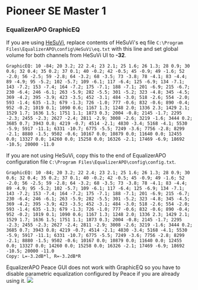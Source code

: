 # Pioneer SE Master 1
### EqualizerAPO GraphicEQ
If you are using [HeSuVi](https://sourceforge.net/projects/hesuvi/), replace contents of HeSuVi's eq file `C:\Program Files\EqualizerAPO\config\HeSuVi\eq.txt` with this line and set global volume for both channels from HeSuVi UI to **-32**.
```
GraphicEQ: 10 -84; 20 3.2; 22 2.4; 23 2.1; 25 1.6; 26 1.3; 28 0.9; 30 0.6; 32 0.4; 35 0.2; 37 0.1; 40 -0.2; 42 -0.5; 45 -0.9; 49 -1.6; 52 -2.0; 56 -2.5; 59 -2.8; 64 -3.2; 68 -3.5; 73 -3.8; 78 -4.1; 83 -4.4; 89 -4.9; 95 -5.2; 102 -5.7; 109 -6.1; 117 -6.4; 125 -6.9; 134 -7.1; 143 -7.2; 153 -7.4; 164 -7.2; 175 -7.1; 188 -7.1; 201 -6.9; 215 -6.7; 230 -6.4; 246 -6.1; 263 -5.9; 282 -5.5; 301 -5.2; 323 -4.8; 345 -4.5; 369 -4.2; 395 -3.9; 423 -3.5; 452 -3.1; 484 -3.0; 518 -2.6; 554 -2.0; 593 -1.4; 635 -1.3; 679 -1.3; 726 -1.0; 777 -0.6; 832 -0.6; 890 -0.4; 952 -0.2; 1019 0.1; 1090 0.6; 1167 1.3; 1248 2.0; 1336 2.3; 1429 2.1; 1529 1.7; 1636 1.5; 1751 1.1; 1873 0.3; 2004 -0.8; 2145 -1.7; 2295 -2.3; 2455 -2.3; 2627 -2.4; 2811 -2.9; 3008 -2.6; 3219 -1.6; 3444 0.2; 3685 0.7; 3943 0.8; 4219 -0.7; 4514 -2.1; 4830 -3.4; 5168 -4.1; 5530 -5.9; 5917 -11.1; 6331 -10.7; 6775 -5.5; 7249 -3.6; 7756 -2.8; 8299 -2.1; 8880 -1.5; 9502 -0.6; 10167 0.0; 10879 0.0; 11640 0.0; 12455 0.0; 13327 0.0; 14260 0.0; 15258 0.0; 16326 -2.1; 17469 -6.9; 18692 -10.5; 20000 -11.0
```
If you are not using HeSuVi, copy this to the end of EqualizerAPO configuration file `C:\Program Files\EqualizerAPO\config\config.txt`.
```
GraphicEQ: 10 -84; 20 3.2; 22 2.4; 23 2.1; 25 1.6; 26 1.3; 28 0.9; 30 0.6; 32 0.4; 35 0.2; 37 0.1; 40 -0.2; 42 -0.5; 45 -0.9; 49 -1.6; 52 -2.0; 56 -2.5; 59 -2.8; 64 -3.2; 68 -3.5; 73 -3.8; 78 -4.1; 83 -4.4; 89 -4.9; 95 -5.2; 102 -5.7; 109 -6.1; 117 -6.4; 125 -6.9; 134 -7.1; 143 -7.2; 153 -7.4; 164 -7.2; 175 -7.1; 188 -7.1; 201 -6.9; 215 -6.7; 230 -6.4; 246 -6.1; 263 -5.9; 282 -5.5; 301 -5.2; 323 -4.8; 345 -4.5; 369 -4.2; 395 -3.9; 423 -3.5; 452 -3.1; 484 -3.0; 518 -2.6; 554 -2.0; 593 -1.4; 635 -1.3; 679 -1.3; 726 -1.0; 777 -0.6; 832 -0.6; 890 -0.4; 952 -0.2; 1019 0.1; 1090 0.6; 1167 1.3; 1248 2.0; 1336 2.3; 1429 2.1; 1529 1.7; 1636 1.5; 1751 1.1; 1873 0.3; 2004 -0.8; 2145 -1.7; 2295 -2.3; 2455 -2.3; 2627 -2.4; 2811 -2.9; 3008 -2.6; 3219 -1.6; 3444 0.2; 3685 0.7; 3943 0.8; 4219 -0.7; 4514 -2.1; 4830 -3.4; 5168 -4.1; 5530 -5.9; 5917 -11.1; 6331 -10.7; 6775 -5.5; 7249 -3.6; 7756 -2.8; 8299 -2.1; 8880 -1.5; 9502 -0.6; 10167 0.0; 10879 0.0; 11640 0.0; 12455 0.0; 13327 0.0; 14260 0.0; 15258 0.0; 16326 -2.1; 17469 -6.9; 18692 -10.5; 20000 -11.0
Copy: L=-3.2dB*l, R=-3.2dB*R
```
EqualizerAPO Peace GUI does not work with GraphicEQ so you have to disable parametric equalization configured by Peace if you are already using it.
![](https://raw.githubusercontent.com/jaakkopasanen/AutoEq/master/results/SBAF-Serious/innerfidelity/onear/Pioneer%20SE%20Master%201/Pioneer%20SE%20Master%201.png)
